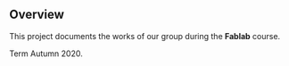 ﻿## Overview

This project documents the works of our group during the **Fablab** course.

Term Autumn 2020.
